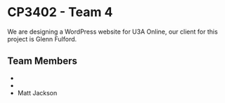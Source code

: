 # CP3402 - Team 4
We are designing a WordPress website for U3A Online, our client for this project is Glenn Fulford.

## Team Members
- 
- 
- Matt Jackson